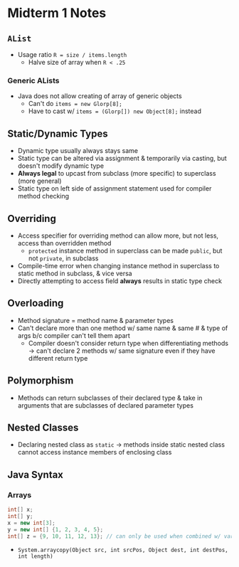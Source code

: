 # Midterm 1 Notes

## `AList`
* Usage ratio `R = size / items.length`
    * Halve size of array when `R < .25`

### Generic ALists
* Java does not allow creating of array of generic objects
    * Can't do `items = new Glorp[8];`
    * Have to cast w/ `items = (Glorp[]) new Object[8];` instead

## Static/Dynamic Types
* Dynamic type usually always stays same
* Static type can be altered via assignment & temporarily via casting, but doesn't modify dynamic type
* **Always legal** to upcast from subclass (more specific) to superclass (more general)
* Static type on left side of assignment statement used for compiler method checking

## Overriding
* Access specifier for overriding method can allow more, but not less, access than overridden method
    * `protected` instance method in superclass can be made `public`, but not `private`, in subclass
* Compile-time error when changing instance method in superclass to static method in subclass, & vice versa
* Directly attempting to access field **always** results in static type check

## Overloading
* Method signature = method name & parameter types
* Can't declare more than one method w/ same name & same # & type of args b/c compiler can't tell them apart
    * Compiler doesn't consider return type when differentiating methods → can't declare 2 methods w/ same signature even if they have different return type

## Polymorphism
* Methods can return subclasses of their declared type & take in arguments that are subclasses of declared parameter types

## Nested Classes
* Declaring nested class as `static` → methods inside static nested class cannot access instance members of enclosing class

## Java Syntax
### Arrays
```java
int[] x;
int[] y;
x = new int[3];
y = new int[] {1, 2, 3, 4, 5};
int[] z = {9, 10, 11, 12, 13}; // can only be used when combined w/ variable declaration
```
* `System.arraycopy(Object src, int srcPos, Object dest, int destPos, int length)`
